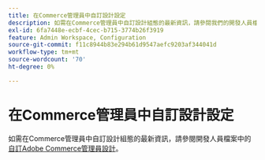 ```yaml
---
title: 在Commerce管理員中自訂設計設定
description: 如需在Commerce管理員中自訂設計組態的最新資訊，請參閱我們的開發人員檔案中的[自訂Adobe Commerce管理員設計] (https://devdocs.magento.com/guides/v2.4/howdoi/admin/customize_admin.html) 。
exl-id: 6fa7448e-ecbf-4cec-b715-3774b26f3919
feature: Admin Workspace, Configuration
source-git-commit: f11c8944b83e294b61d9547aefc9203af344041d
workflow-type: tm+mt
source-wordcount: '70'
ht-degree: 0%

---
```


# 在Commerce管理員中自訂設計設定

如需在Commerce管理員中自訂設計組態的最新資訊，請參閱開發人員檔案中的[自訂Adobe Commerce管理員設計](https://devdocs.magento.com/guides/v2.4/howdoi/admin/customize_admin.html)。
